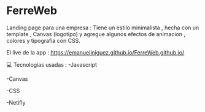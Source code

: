 # FerreWeb 

Landing page para una empresa :
Tiene un estilo minimalista , hecha con un template , Canvas (logotipo) y agregue algunos efectos de animacion , colores y tipografia con CSS. 

El live de la app : https://emanueliniguez.github.io/FerreWeb.github.io/

💻 Tecnologias usadas :
-Javascript

-Canvas

-CSS

-Netifly
